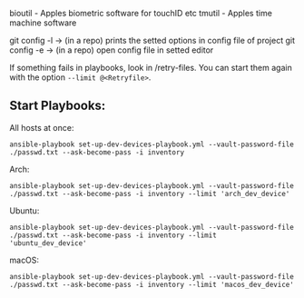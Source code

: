 bioutil - Apples biometric software for touchID etc
tmutil - Apples time machine software


git config -l -> (in a repo) prints the setted options in config file of project
git config -e -> (in a repo) open config file in setted editor



If something fails in playbooks, look in /retry-files. You can start them again with the option `--limit @<Retryfile>`.


## Start Playbooks:
All hosts at once:
```shell
ansible-playbook set-up-dev-devices-playbook.yml --vault-password-file ./passwd.txt --ask-become-pass -i inventory
```

Arch:
```shell
ansible-playbook set-up-dev-devices-playbook.yml --vault-password-file ./passwd.txt --ask-become-pass -i inventory --limit 'arch_dev_device'
```

Ubuntu:
```shell
ansible-playbook set-up-dev-devices-playbook.yml --vault-password-file ./passwd.txt --ask-become-pass -i inventory --limit 'ubuntu_dev_device'
```

macOS:
```shell
ansible-playbook set-up-dev-devices-playbook.yml --vault-password-file ./passwd.txt --ask-become-pass -i inventory --limit 'macos_dev_device'
```

